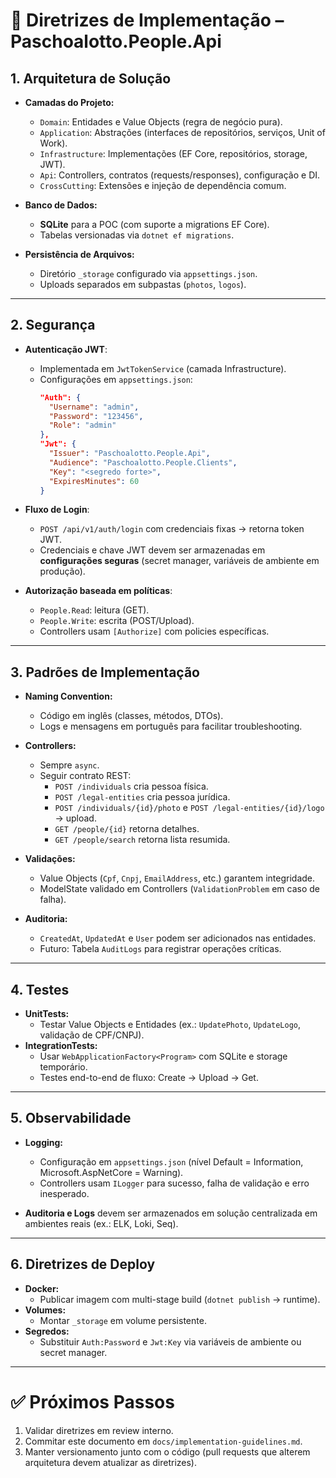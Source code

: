 # 📘 Diretrizes de Implementação – Paschoalotto.People.Api

## 1. Arquitetura de Solução
- **Camadas do Projeto:**
  - `Domain`: Entidades e Value Objects (regra de negócio pura).
  - `Application`: Abstrações (interfaces de repositórios, serviços, Unit of Work).
  - `Infrastructure`: Implementações (EF Core, repositórios, storage, JWT).
  - `Api`: Controllers, contratos (requests/responses), configuração e DI.
  - `CrossCutting`: Extensões e injeção de dependência comum.

- **Banco de Dados:**  
  - **SQLite** para a POC (com suporte a migrations EF Core).
  - Tabelas versionadas via `dotnet ef migrations`.

- **Persistência de Arquivos:**  
  - Diretório `_storage` configurado via `appsettings.json`.
  - Uploads separados em subpastas (`photos`, `logos`).

---

## 2. Segurança
- **Autenticação JWT**:
  - Implementada em `JwtTokenService` (camada Infrastructure).
  - Configurações em `appsettings.json`:
    ```json
    "Auth": {
      "Username": "admin",
      "Password": "123456",
      "Role": "admin"
    },
    "Jwt": {
      "Issuer": "Paschoalotto.People.Api",
      "Audience": "Paschoalotto.People.Clients",
      "Key": "<segredo forte>",
      "ExpiresMinutes": 60
    }
    ```

- **Fluxo de Login**:
  - `POST /api/v1/auth/login` com credenciais fixas → retorna token JWT.
  - Credenciais e chave JWT devem ser armazenadas em **configurações seguras** (secret manager, variáveis de ambiente em produção).

- **Autorização baseada em políticas**:
  - `People.Read`: leitura (GET).
  - `People.Write`: escrita (POST/Upload).
  - Controllers usam `[Authorize]` com policies específicas.

---

## 3. Padrões de Implementação
- **Naming Convention:**  
  - Código em inglês (classes, métodos, DTOs).  
  - Logs e mensagens em português para facilitar troubleshooting.

- **Controllers:**
  - Sempre `async`.
  - Seguir contrato REST:
    - `POST /individuals` cria pessoa física.
    - `POST /legal-entities` cria pessoa jurídica.
    - `POST /individuals/{id}/photo` e `POST /legal-entities/{id}/logo` → upload.
    - `GET /people/{id}` retorna detalhes.
    - `GET /people/search` retorna lista resumida.

- **Validações:**
  - Value Objects (`Cpf`, `Cnpj`, `EmailAddress`, etc.) garantem integridade.
  - ModelState validado em Controllers (`ValidationProblem` em caso de falha).

- **Auditoria:**
  - `CreatedAt`, `UpdatedAt` e `User` podem ser adicionados nas entidades.
  - Futuro: Tabela `AuditLogs` para registrar operações críticas.

---

## 4. Testes
- **UnitTests:**  
  - Testar Value Objects e Entidades (ex.: `UpdatePhoto`, `UpdateLogo`, validação de CPF/CNPJ).
- **IntegrationTests:**  
  - Usar `WebApplicationFactory<Program>` com SQLite e storage temporário.
  - Testes end-to-end de fluxo: Create → Upload → Get.

---

## 5. Observabilidade
- **Logging:**  
  - Configuração em `appsettings.json` (nível Default = Information, Microsoft.AspNetCore = Warning).
  - Controllers usam `ILogger` para sucesso, falha de validação e erro inesperado.

- **Auditoria e Logs** devem ser armazenados em solução centralizada em ambientes reais (ex.: ELK, Loki, Seq).

---

## 6. Diretrizes de Deploy
- **Docker:**  
  - Publicar imagem com multi-stage build (`dotnet publish` → runtime).
- **Volumes:**  
  - Montar `_storage` em volume persistente.
- **Segredos:**  
  - Substituir `Auth:Password` e `Jwt:Key` via variáveis de ambiente ou secret manager.

---

# ✅ Próximos Passos
1. Validar diretrizes em review interno.  
2. Commitar este documento em `docs/implementation-guidelines.md`.  
3. Manter versionamento junto com o código (pull requests que alterem arquitetura devem atualizar as diretrizes).  
